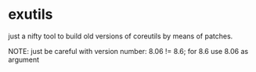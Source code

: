 # exutils

just a nifty tool to build old versions of coreutils by means of patches.

NOTE: just be careful with version number: 8.06 != 8.6; for 8.6 use 8.06 as argument
